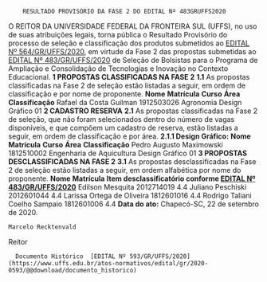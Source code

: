         RESULTADO PROVISÓRIO DA FASE 2 DO EDITAL Nº 483GRUFFS2020  

 O REITOR DA UNIVERSIDADE FEDERAL DA FRONTEIRA SUL (UFFS), no uso de suas atribuições legais, torna pública o Resultado Provisório do processo de seleção e classificação dos produtos submetidos ao [EDITAL Nº 564/GR/UFFS/2020](https://www.uffs.edu.br/atos-normativos/edital/gr/2020-0564), em virtude da Fase 2 das propostas submetidas ao [EDITAL Nº 483/GR/UFFS/2020](https://www.uffs.edu.br/atos-normativos/edital/gr/2020-0483) de Seleção de Bolsistas para o Programa de Ampliação e Consolidação de Tecnologias e Inovação no Contexto Educacional.     **1 PROPOSTAS CLASSIFICADAS NA FASE 2**   **1.1**  As propostas classificadas na Fase 2 de seleção estão listadas a seguir, em ordem de classificação e por nome de proponente.     **Nome**     **Matrícula**     **Curso**     **Área**      **Classificação**      Rafael da Costa Guilman   1912503026   Agronomia   Design Gráfico   01        **2 CADASTRO RESERVA**   **2.1**  As propostas classificadas na Fase 2 de seleção, que não foram selecionados dentro do número de vagas disponíveis, e que compõem um cadastro de reserva, estão listadas a seguir, em ordem de classificação e por área.  **2.1.1 Design Gráfico:**      **Nome**     **Matrícula**     **Curso**     **Área**      **Classificação**      Pedro Augusto Maximowski   1812510002   Engenharia de Aquicultura   Design Gráfico   01        **3 PROPOSTAS DESCLASSIFICADAS NA FASE 2**   **3.1**  As propostas desclassificadas na Fase 2 de seleção estão listadas a seguir, em ordem alfabética por nome do proponente.     **Nome**     **Matrícula**     **Item desclassificatório conforme [EDITAL Nº 483/GR/UFFS/2020](https://www.uffs.edu.br/atos-normativos/edital/gr/2020-0483)**      Edilson Mesquita   2012714019   4.4     Juliano Peschiski   2012601044   4.4     Larissa Ortega de Oliveira   1812601016   4.4     Rodrigo Taliani Coelho Sampaio   1812601006   4.4         **Data do ato:** Chapecó-SC, 22 de setembro de 2020.   
 

    Marcelo Recktenvald   
 Reitor 

      Documento Histórico  [EDITAL Nº 593/GR/UFFS/2020](https://www.uffs.edu.br/atos-normativos/edital/gr/2020-0593/@@download/documento_historico)     
      
